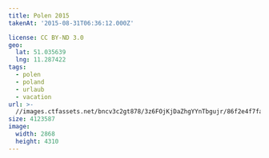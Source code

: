 ```yaml
---
title: Polen 2015
takenAt: '2015-08-31T06:36:12.000Z'

license: CC BY-ND 3.0
geo:
  lat: 51.035639
  lng: 11.287422
tags:
  - polen
  - poland
  - urlaub
  - vacation
url: >-
  //images.ctfassets.net/bncv3c2gt878/3z6FOjKjDaZhgYYnTbgujr/86f2e4f7fa1ba39c078afbe4ce8956e2/polen-2015_25836656292_o
size: 4123587
image:
  width: 2868
  height: 4310
---
```

